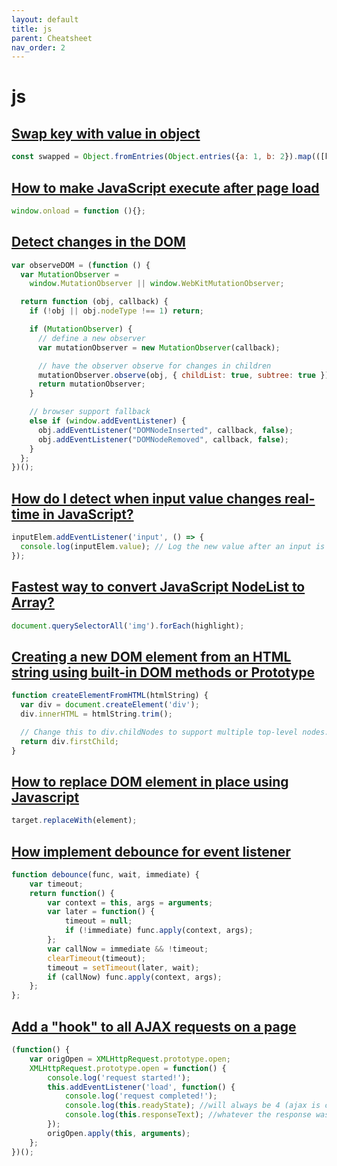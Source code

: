 ```yaml
---
layout: default
title: js
parent: Cheatsheet
nav_order: 2
---
```


# js

## [Swap key with value in object](https://stackoverflow.com/questions/23013573/swap-key-with-value-in-object)

```js
const swapped = Object.fromEntries(Object.entries({a: 1, b: 2}).map(([k, v]) => [v, k]))
```

## [How to make JavaScript execute after page load](https://stackoverflow.com/questions/807878/how-to-make-javascript-execute-after-page-load)

```js
window.onload = function (){};
```

## [Detect changes in the DOM](https://stackoverflow.com/questions/3219758/detect-changes-in-the-dom)

```js
var observeDOM = (function () {
  var MutationObserver =
    window.MutationObserver || window.WebKitMutationObserver;

  return function (obj, callback) {
    if (!obj || obj.nodeType !== 1) return;

    if (MutationObserver) {
      // define a new observer
      var mutationObserver = new MutationObserver(callback);

      // have the observer observe for changes in children
      mutationObserver.observe(obj, { childList: true, subtree: true });
      return mutationObserver;
    }

    // browser support fallback
    else if (window.addEventListener) {
      obj.addEventListener("DOMNodeInserted", callback, false);
      obj.addEventListener("DOMNodeRemoved", callback, false);
    }
  };
})();
```

## [How do I detect when input value changes real-time in JavaScript?](https://stackoverflow.com/questions/60353913/how-do-i-detect-when-input-value-changes-real-time-in-javascript)

```js
inputElem.addEventListener('input', () => {
  console.log(inputElem.value); // Log the new value after an input is made
});
```

## [Fastest way to convert JavaScript NodeList to Array?](https://stackoverflow.com/questions/3199588/fastest-way-to-convert-javascript-nodelist-to-array)

```js
document.querySelectorAll('img').forEach(highlight);
```

## [Creating a new DOM element from an HTML string using built-in DOM methods or Prototype](https://stackoverflow.com/questions/494143/creating-a-new-dom-element-from-an-html-string-using-built-in-dom-methods-or-pro)


```js
function createElementFromHTML(htmlString) {
  var div = document.createElement('div');
  div.innerHTML = htmlString.trim();

  // Change this to div.childNodes to support multiple top-level nodes.
  return div.firstChild;
}
```

## [How to replace DOM element in place using Javascript](https://stackoverflow.com/questions/843680/how-to-replace-dom-element-in-place-using-javascript)

```js
target.replaceWith(element);
```

## [How implement debounce for event listener](https://stackoverflow.com/questions/65035360/how-implement-debounce-for-event-listener-problem-with-storage-event)

```js
function debounce(func, wait, immediate) {
    var timeout;
    return function() {
        var context = this, args = arguments;
        var later = function() {
            timeout = null;
            if (!immediate) func.apply(context, args);
        };
        var callNow = immediate && !timeout;
        clearTimeout(timeout);
        timeout = setTimeout(later, wait);
        if (callNow) func.apply(context, args);
    };
};
```

## [Add a "hook" to all AJAX requests on a page](https://stackoverflow.com/questions/5202296/add-a-hook-to-all-ajax-requests-on-a-page)

```js
(function() {
    var origOpen = XMLHttpRequest.prototype.open;
    XMLHttpRequest.prototype.open = function() {
        console.log('request started!');
        this.addEventListener('load', function() {
            console.log('request completed!');
            console.log(this.readyState); //will always be 4 (ajax is completed successfully)
            console.log(this.responseText); //whatever the response was
        });
        origOpen.apply(this, arguments);
    };
})();
```